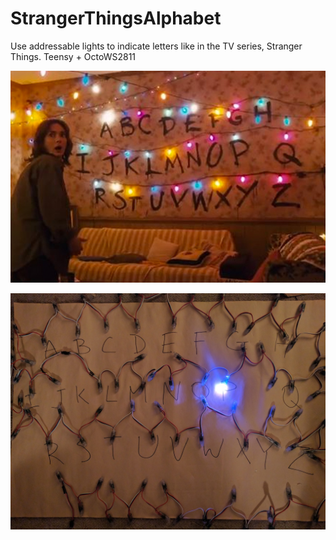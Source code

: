 # StrangerThingsAlphabet
Use addressable lights to indicate letters like in the TV series, Stranger Things. Teensy + OctoWS2811

![Stranger Things](https://raw.githubusercontent.com/nielmclaren/StrangerThingsAlphabet/master/screenies/strangerthings.png)

![Alphabet](https://raw.githubusercontent.com/nielmclaren/StrangerThingsAlphabet/master/screenies/alphabet.jpg)
